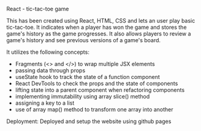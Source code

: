 React - tic-tac-toe game

This has been created using React, HTML, CSS and lets an user play basic tic-tac-toe. It indicates when a player has won the game and stores the game's history as the game progresses. 
It also allows players to review a game's history and see previous versions of a game's board.

It utilizes the following concepts:
- Fragments (<> and </>) to wrap multiple JSX elements
- passing data through props
- useState hook to track the state of a function component
- React DevTools to check the props and the state of components
- lifting state into a parent component when refactoring components
- implementing immutability using array slice() method 
- assigning a key to a list
- use of array map() method to transform one array into another

Deployment: Deployed and setup the website using github pages
